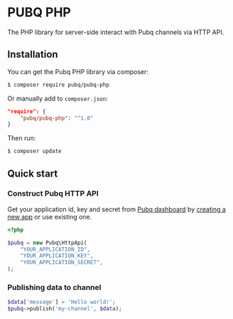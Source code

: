 # PUBQ PHP

The PHP library for server-side interact with Pubq channels via HTTP API.

## Installation

You can get the Pubq PHP library via composer:

```bash
$ composer require pubq/pubq-php
```

Or manually add to `composer.json`:

```json
"require": {
    "pubq/pubq-php": "^1.0"
}
```

Then run:

```bash
$ composer update
```

## Quick start

### Construct Pubq HTTP API

Get your application id, key and secret from [Pubq dashboard](https://dashboard.pubq.io) by [creating a new app](https://dashboard.pubq.io/applications/create) or use existing one.

```php
<?php

$pubq = new Pubq\HttpApi(
    "YOUR_APPLICATION_ID",
    "YOUR_APPLICATION_KEY",
    "YOUR_APPLICATION_SECRET",
);
```

### Publishing data to channel

```php
$data['message'] = 'Hello world!';
$pubq->publish('my-channel', $data);
```
